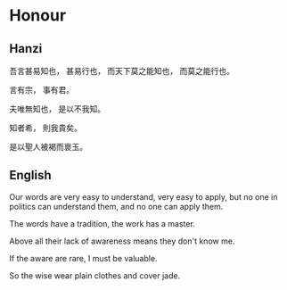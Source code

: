 # Honour

## Hanzi

吾言甚易知也，
甚易行也，
而天下莫之能知也，
而莫之能行也。

言有宗，
事有君。

夫唯無知也，
是以不我知。

知者希，
則我貴矣。

是以聖人被褐而褱玉。

## English

Our words are very easy to understand,
very easy to apply,
but no one in politics can understand them,
and no one can apply them.

The words have a tradition,
the work has a master.

Above all their lack of awareness
means they don't know me.

If the aware are rare,
I must be valuable.

So the wise wear plain clothes and cover jade.
